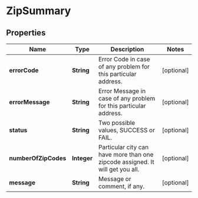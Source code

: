 
# ZipSummary

## Properties
Name | Type | Description | Notes
------------ | ------------- | ------------- | -------------
**errorCode** | **String** | Error Code in case of any problem for this particular address. |  [optional]
**errorMessage** | **String** | Error Message in case of any problem for this particular address.  |  [optional]
**status** | **String** | Two possible values, SUCCESS or FAIL. |  [optional]
**numberOfZipCodes** | **Integer** | Particular city can have more than one zipcode assigned. It will get you all. |  [optional]
**message** | **String** | Message or comment, if any. |  [optional]



